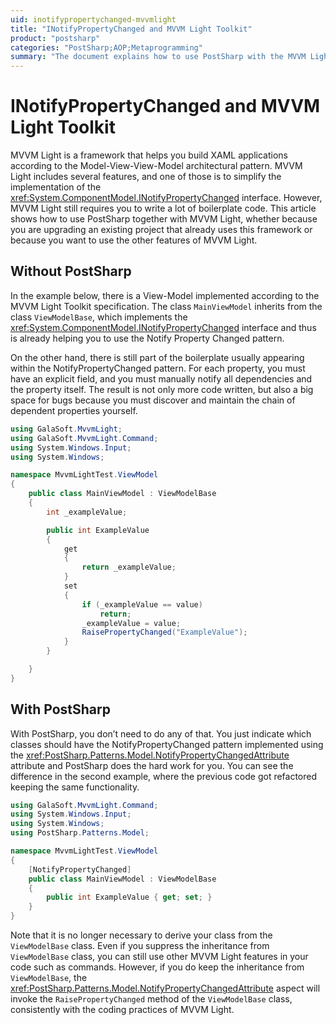 ```yaml
---
uid: inotifypropertychanged-mvvmlight
title: "INotifyPropertyChanged and MVVM Light Toolkit"
product: "postsharp"
categories: "PostSharp;AOP;Metaprogramming"
summary: "The document explains how to use PostSharp with the MVVM Light Toolkit to simplify the implementation of the INotifyPropertyChanged interface, reducing boilerplate code and potential bugs."
---
```

# INotifyPropertyChanged and MVVM Light Toolkit

MVVM Light is a framework that helps you build XAML applications according to the Model-View-View-Model architectural pattern. MVVM Light includes several features, and one of those is to simplify the implementation of the <xref:System.ComponentModel.INotifyPropertyChanged> interface. However, MVVM Light still requires you to write a lot of boilerplate code. This article shows how to use PostSharp together with MVVM Light, whether because you are upgrading an existing project that already uses this framework or because you want to use the other features of MVVM Light. 


## Without PostSharp

In the example below, there is a View-Model implemented according to the MVVM Light Toolkit specification. The class `MainViewModel` inherits from the class `ViewModelBase`, which implements the <xref:System.ComponentModel.INotifyPropertyChanged> interface and thus is already helping you to use the Notify Property Changed pattern. 

On the other hand, there is still part of the boilerplate usually appearing within the NotifyPropertyChanged pattern. For each property, you must have an explicit field, and you must manually notify all dependencies and the property itself. The result is not only more code written, but also a big space for bugs because you must discover and maintain the chain of dependent properties yourself.

```csharp
using GalaSoft.MvvmLight;
using GalaSoft.MvvmLight.Command;
using System.Windows.Input;
using System.Windows;

namespace MvvmLightTest.ViewModel
{
    public class MainViewModel : ViewModelBase
    {
        int _exampleValue;

        public int ExampleValue
        {
            get
            {
                return _exampleValue;
            }
            set
            {
                if (_exampleValue == value)
                    return;
                _exampleValue = value;
                RaisePropertyChanged("ExampleValue");
            }
        }

    }
}
```


## With PostSharp

With PostSharp, you don’t need to do any of that. You just indicate which classes should have the NotifyPropertyChanged pattern implemented using the <xref:PostSharp.Patterns.Model.NotifyPropertyChangedAttribute> attribute and PostSharp does the hard work for you. You can see the difference in the second example, where the previous code got refactored keeping the same functionality. 

```csharp
using GalaSoft.MvvmLight.Command;
using System.Windows.Input;
using System.Windows;
using PostSharp.Patterns.Model;

namespace MvvmLightTest.ViewModel
{
    [NotifyPropertyChanged]
    public class MainViewModel : ViewModelBase
    {
        public int ExampleValue { get; set; }
    }
}
```

Note that it is no longer necessary to derive your class from the `ViewModelBase` class. Even if you suppress the inheritance from `ViewModelBase` class, you can still use other MVVM Light features in your code such as commands. However, if you do keep the inheritance from `ViewModelBase`, the <xref:PostSharp.Patterns.Model.NotifyPropertyChangedAttribute> aspect will invoke the `RaisePropertyChanged` method of the `ViewModelBase` class, consistently with the coding practices of MVVM Light. 


